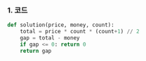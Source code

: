 ### 1. 코드

```python
def solution(price, money, count):
    total = price * count * (count+1) // 2
    gap = total - money
    if gap <= 0: return 0
    return gap
```

